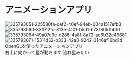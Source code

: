 # アニメーションアプリ
![335793051-225580fa-cef2-40ef-94eb-004a1517efb3](https://github.com/takustu/OpenGL-anime/assets/170791245/0392a01a-ca20-498c-8116-8da2b5b95a07)
![335793060-83f912fc-813e-4101-b5d1-b7318051bbf0](https://github.com/takustu/OpenGL-anime/assets/170791245/0390abed-97b3-4761-9782-a23f676980d6)
![335793064-49a07c9e-d286-4a8f-8a72-ae6b32e49681](https://github.com/takustu/OpenGL-anime/assets/170791245/c74888eb-7d3c-487d-a8b9-0be64132e562)
![335793071-15311d32-b333-42a3-9242-3146af16bd1d](https://github.com/takustu/OpenGL-anime/assets/170791245/395c806c-beee-4c4b-87ac-ac9630e7f06a)<br>
OpenGLを使ったアニメーションアプリ<br>
右上に向かって星が動きます
流れ星みたい
